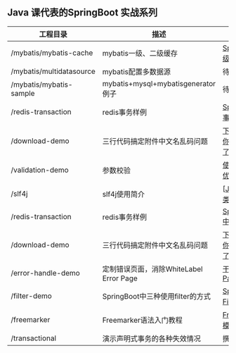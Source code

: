 ## Java 课代表的SpringBoot 实战系列

| 工程目录                 | 描述                                    | 文章                                                         |
| ------------------------ | --------------------------------------- | ------------------------------------------------------------ |
| /mybatis/mybatis-cache   | mybatis一级、二级缓存                   | [SpringBoot+Mybatis一级缓存和二级缓存详解](https://www.cnblogs.com/zhengxl5566/p/11868656.html) |
| /mybatis/multidatasource | mybatis配置多数据源                     | 待完善                                                       |
| /mybatis/mybatis-sample  | mybatis+mysql+mybatisgenerator例子      | 待完善                                                       |
| /redis-transaction       | redis事务样例                           | [SpringBoot中使用redis事务](https://www.cnblogs.com/zhengxl5566/p/12028293.html) |
| /download-demo           | 三行代码搞定附件中文名乱码问题          | [下载的附件名总乱码？你该去读一下 RFC 文档了！](https://javahelper.top/java/2020/08/13/download-file-name-encode.html) |
| /validation-demo         | 参数校验                                | [使用Spring Validation优雅地校验参数](https://javahelper.top/java/2020/07/29/check-params-with-spring-validation.html) |
| /slf4j                   | slf4j使用简介                           | [[JAVA\]SLF4J及其实现类框架使用简介](https://www.cnblogs.com/zhengxl5566/p/12301919.html) |
| /redis-transaction       | redis事务样例                           | [SpringBoot\]SpringBoot中使用redis事务](https://www.cnblogs.com/zhengxl5566/p/12028293.html) |
| /download-demo           | 三行代码搞定附件中文名乱码问题          | [下载的附件名总乱码？你该去读一下 RFC 文档了！](https://www.cnblogs.com/zhengxl5566/p/13492602.html) |
| /error-handle-demo       | 定制错误页面，消除WhiteLabel Error Page | [干掉 WhiteLabel Error Page](https://segmentfault.com/a/1190000025128752) |
| /filter-demo             | SpringBoot中三种使用filter的方式        | [SpringBoot 中使用 Filter 的正确姿势](https://javahelper.top/java/2020/07/07/using-filter-in-springboot.html) |
| /freemarker              | Freemarker语法入门教程                  | [Freemarker 教程(一)-模板开发手册](https://javahelper.top/java/2021/02/02/freemarker-template-dev-guide.html) |
| /transactional           | 演示声明式事务的各种失效情况            | 撰写中                                                       |



